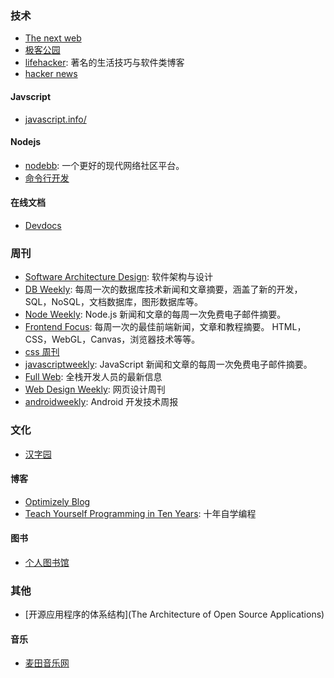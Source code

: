 ### 技术

- [The next web](https://thenextweb.com/)
- [极客公园](http://www.geekpark.net/)
- [lifehacker](https://lifehacker.com/): 著名的生活技巧与软件类博客
- [hacker news](https://news.ycombinator.com/)

#### Javscript

- [javascript.info/](https://javascript.info/)

#### Nodejs

- [nodebb](https://nodebb.org/): 一个更好的现代网络社区平台。
- [命令行开发](https://github.com/cronvel/terminal-kit)

#### 在线文档

- [Devdocs](https://devdocs.io/)

### 周刊

- [Software Architecture Design](https://www.tutorialspoint.com/software_architecture_design/introduction.htm): 软件架构与设计
- [DB Weekly](https://dbweekly.com/): 每周一次的数据库技术新闻和文章摘要，涵盖了新的开发，SQL，NoSQL，文档数据库，图形数据库等。
- [Node Weekly](https://nodeweekly.com/): Node.js 新闻和文章的每周一次免费电子邮件摘要。
- [Frontend Focus](https://frontendfoc.us/): 每周一次的最佳前端新闻，文章和教程摘要。 HTML，CSS，WebGL，Canvas，浏览器技术等等。
- [css 周刊](https://css-weekly.com/)
- [javascriptweekly](https://javascriptweekly.com/): JavaScript 新闻和文章的每周一次免费电子邮件摘要。
- [Full Web](http://fullweb.io/): 全栈开发人员的最新信息
- [Web Design Weekly](https://web-design-weekly.com/): 网页设计周刊
- [androidweekly](https://www.androidweekly.cn/): Android 开发技术周报

<!-- https://www.tutorialspoint.com/index.htm -->

### 文化

- [汉字园](https://hanziyuan.net/#home)

#### 博客

- [Optimizely Blog](https://blog.optimizely.com/)
- [Teach Yourself Programming in Ten Years](http://norvig.com/21-days.html): 十年自学编程

#### 图书

- [个人图书馆](http://www.360doc.com/index.html)

### 其他

- [开源应用程序的体系结构](The Architecture of Open Source Applications)

#### 音乐

- [麦田音乐网](https://www.mtyyw.com/)
